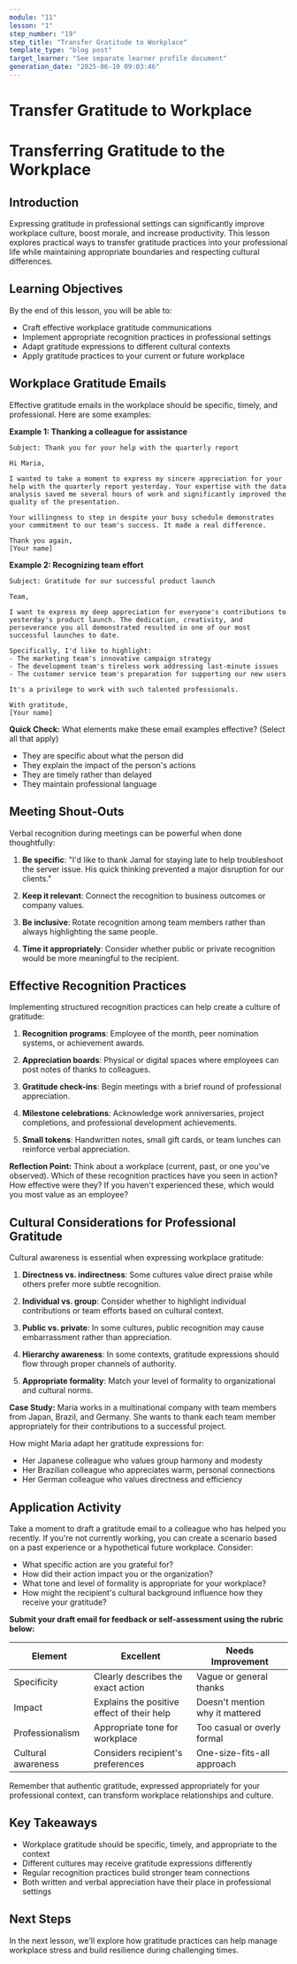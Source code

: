 ```yaml
---
module: "11"
lesson: "1"
step_number: "19"
step_title: "Transfer Gratitude to Workplace"
template_type: "blog post"
target_learner: "See separate learner profile document"
generation_date: "2025-06-10 09:03:46"
---
```


# Transfer Gratitude to Workplace

# Transferring Gratitude to the Workplace

## Introduction

Expressing gratitude in professional settings can significantly improve workplace culture, boost morale, and increase productivity. This lesson explores practical ways to transfer gratitude practices into your professional life while maintaining appropriate boundaries and respecting cultural differences.

## Learning Objectives
By the end of this lesson, you will be able to:
- Craft effective workplace gratitude communications
- Implement appropriate recognition practices in professional settings
- Adapt gratitude expressions to different cultural contexts
- Apply gratitude practices to your current or future workplace

## Workplace Gratitude Emails

Effective gratitude emails in the workplace should be specific, timely, and professional. Here are some examples:

**Example 1: Thanking a colleague for assistance**
```
Subject: Thank you for your help with the quarterly report

Hi Maria,

I wanted to take a moment to express my sincere appreciation for your help with the quarterly report yesterday. Your expertise with the data analysis saved me several hours of work and significantly improved the quality of the presentation.

Your willingness to step in despite your busy schedule demonstrates your commitment to our team's success. It made a real difference.

Thank you again,
[Your name]
```

**Example 2: Recognizing team effort**
```
Subject: Gratitude for our successful product launch

Team,

I want to express my deep appreciation for everyone's contributions to yesterday's product launch. The dedication, creativity, and perseverance you all demonstrated resulted in one of our most successful launches to date.

Specifically, I'd like to highlight:
- The marketing team's innovative campaign strategy
- The development team's tireless work addressing last-minute issues
- The customer service team's preparation for supporting our new users

It's a privilege to work with such talented professionals.

With gratitude,
[Your name]
```

**Quick Check:** What elements make these email examples effective? (Select all that apply)
- They are specific about what the person did
- They explain the impact of the person's actions
- They are timely rather than delayed
- They maintain professional language

## Meeting Shout-Outs

Verbal recognition during meetings can be powerful when done thoughtfully:

1. **Be specific**: "I'd like to thank Jamal for staying late to help troubleshoot the server issue. His quick thinking prevented a major disruption for our clients."

2. **Keep it relevant**: Connect the recognition to business outcomes or company values.

3. **Be inclusive**: Rotate recognition among team members rather than always highlighting the same people.

4. **Time it appropriately**: Consider whether public or private recognition would be more meaningful to the recipient.

## Effective Recognition Practices

Implementing structured recognition practices can help create a culture of gratitude:

1. **Recognition programs**: Employee of the month, peer nomination systems, or achievement awards.

2. **Appreciation boards**: Physical or digital spaces where employees can post notes of thanks to colleagues.

3. **Gratitude check-ins**: Begin meetings with a brief round of professional appreciation.

4. **Milestone celebrations**: Acknowledge work anniversaries, project completions, and professional development achievements.

5. **Small tokens**: Handwritten notes, small gift cards, or team lunches can reinforce verbal appreciation.

**Reflection Point:** Think about a workplace (current, past, or one you've observed). Which of these recognition practices have you seen in action? How effective were they? If you haven't experienced these, which would you most value as an employee?

## Cultural Considerations for Professional Gratitude

Cultural awareness is essential when expressing workplace gratitude:

1. **Directness vs. indirectness**: Some cultures value direct praise while others prefer more subtle recognition.

2. **Individual vs. group**: Consider whether to highlight individual contributions or team efforts based on cultural context.

3. **Public vs. private**: In some cultures, public recognition may cause embarrassment rather than appreciation.

4. **Hierarchy awareness**: In some contexts, gratitude expressions should flow through proper channels of authority.

5. **Appropriate formality**: Match your level of formality to organizational and cultural norms.

**Case Study:** 
Maria works in a multinational company with team members from Japan, Brazil, and Germany. She wants to thank each team member appropriately for their contributions to a successful project.

How might Maria adapt her gratitude expressions for:
- Her Japanese colleague who values group harmony and modesty
- Her Brazilian colleague who appreciates warm, personal connections
- Her German colleague who values directness and efficiency

## Application Activity

Take a moment to draft a gratitude email to a colleague who has helped you recently. If you're not currently working, you can create a scenario based on a past experience or a hypothetical future workplace. Consider:
- What specific action are you grateful for?
- How did their action impact you or the organization?
- What tone and level of formality is appropriate for your workplace?
- How might the recipient's cultural background influence how they receive your gratitude?

**Submit your draft email for feedback or self-assessment using the rubric below:**

| Element | Excellent | Needs Improvement |
|---------|-----------|-------------------|
| Specificity | Clearly describes the exact action | Vague or general thanks |
| Impact | Explains the positive effect of their help | Doesn't mention why it mattered |
| Professionalism | Appropriate tone for workplace | Too casual or overly formal |
| Cultural awareness | Considers recipient's preferences | One-size-fits-all approach |

Remember that authentic gratitude, expressed appropriately for your professional context, can transform workplace relationships and culture.

## Key Takeaways
- Workplace gratitude should be specific, timely, and appropriate to the context
- Different cultures may receive gratitude expressions differently
- Regular recognition practices build stronger team connections
- Both written and verbal appreciation have their place in professional settings

## Next Steps
In the next lesson, we'll explore how gratitude practices can help manage workplace stress and build resilience during challenging times.